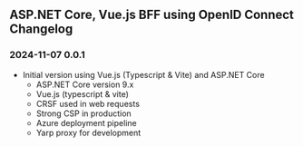 ## ASP.NET Core, Vue.js BFF using OpenID Connect Changelog


### 2024-11-07 0.0.1
- Initial version using Vue.js (Typescript & Vite) and ASP.NET Core
  - ASP.NET Core version 9.x
  - Vue.js (typescript & vite)
  - CRSF used in web requests
  - Strong CSP in production
  - Azure deployment pipeline
  - Yarp proxy for development
